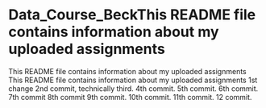 # Data_Course_BeckThis README file contains information about my uploaded assignments
This README file contains information about my uploaded assignments
This README file contains information about my uploaded assignments
1st change
2nd commit, technically third.
4th commit.
5th commit.
6th commit.
7th commit
8th commit
9th commit.
10th commit.
11th commit.
12 commit.
